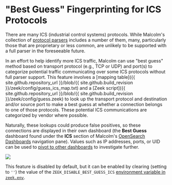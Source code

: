 # <a name="ICSBestGuess"></a>"Best Guess" Fingerprinting for ICS Protocols

There are many ICS (industrial control systems) protocols. While Malcolm's collection of [protocol parsers](protocols.md#Protocols) includes a number of them, many, particularly those that are proprietary or less common, are unlikely to be supported with a full parser in the foreseeable future.

In an effort to help identify more ICS traffic, Malcolm can use "best guess" method based on transport protocol (e.g., TCP or UDP) and port(s) to categorize potential traffic communicating over some ICS protocols without full parser support. This feature involves a [mapping table]({{ site.github.repository_url }}/blob/{{ site.github.build_revision }}/zeek/config/guess_ics_map.txt) and a [Zeek script]({{ site.github.repository_url }}/blob/{{ site.github.build_revision }}/zeek/config/guess.zeek) to look up the transport protocol and destination and/or source port to make a best guess at whether a connection belongs to one of those protocols. These potential ICS communications are categorized by vendor where possible.

Naturally, these lookups could produce false positives, so these connections are displayed in their own dashboard (the **Best Guess** dashboard found under the **ICS** section of Malcolm's [OpenSearch Dashboards](dashboards.md#DashboardsVisualizations) navigation pane). Values such as IP addresses, ports, or UID can be used to [pivot to other dashboards](arkime.md#ZeekArkimeFlowCorrelation) to investigate further.

![](./images/screenshots/dashboards_bestguess.png)

This feature is disabled by default, but it can be enabled by clearing (setting to `''`) the value of the `ZEEK_DISABLE_BEST_GUESS_ICS` [environment variable in `zeek.env`](malcolm-config.md#MalcolmConfigEnvVars).